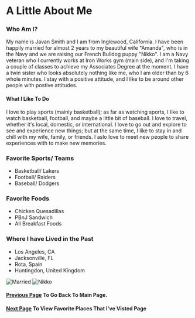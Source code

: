 # A Little About Me
### Who Am I?
My name is Javan Smith and I am from Inglewood, California. I have been happily married for almost 2 years to my beautiful wife "Amanda", who is in the Navy and we are raising our French Bulldog puppy "Nikko". I am a Navy veteran who I currently works at Iron Works gym (main side), and I'm taking a couple of classes to achieve my Associates Degree at the moment. I have a twin sister who looks absolutely nothing like me, who I am older than by 6 whole minutes. I stay with a positive attitude, and I like to be around other people with postive attitudes.   
#### What I Like To Do
I love to play sports (mainly basketball); as far as watching sports, I like to watch basketball, football, and maybe a little bit of baseball. I love to travel, whether it's local, domestic, or international. I love to go out and explore to see and experience new things; but at the same time, I like to stay in and chill with my wife, family, or friends. I aslo love to meet new people to share experiences with to make new memories.     
### Favorite Sports/ Teams
+    Basketball/ Lakers
+    Football/ Raiders
+    Baseball/ Dodgers
### Favorite Foods
+    Chicken Quesadillas
+    PBnJ Sandwich 
+    All Breakfast Foods
### Where I have Lived in the Past
+    Los Angeles, CA
+    Jacksonville, FL
+    Rota, Spain
+    Huntingdon, United Kingdom

![Married](https://user-images.githubusercontent.com/67583875/86502723-36a07c80-bde1-11ea-905e-cd7fde5d0f7b.jpg "My Wife and I") ![Nikko](https://user-images.githubusercontent.com/67583875/86502745-78312780-bde1-11ea-9b4a-b0b83625ca0b.jpg "Nikko") 

#### [Previous Page](https://javansmith.github.io/) To Go Back To Main Page.

#### [Next Page](topic.md) To View Favorite Places That I've Visted Page
